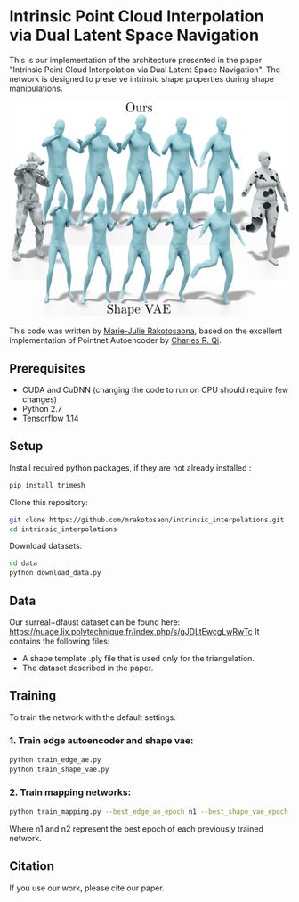 # Intrinsic Point Cloud Interpolation via Dual Latent Space Navigation
This is our implementation of the architecture presented in the paper "Intrinsic Point Cloud Interpolation via Dual Latent Space Navigation". The network is designed to preserve intrinsic shape properties during shape manipulations.


![PointCleanNet cleans point clouds](img/teaser_intrinsic.png "Intrinsic interpolation")



This code was written by [Marie-Julie Rakotosaona](http://www.lix.polytechnique.fr/Labo/Marie-Julie.RAKOTOSAONA/), based on the excellent implementation of Pointnet Autoencoder by [Charles R. Qi](https://web.stanford.edu/~rqi/).

## Prerequisites
* CUDA and CuDNN (changing the code to run on CPU should require few changes)
* Python 2.7
* Tensorflow 1.14

## Setup
Install required python packages, if they are not already installed :
``` bash
pip install trimesh
```


Clone this repository:
``` bash
git clone https://github.com/mrakotosaon/intrinsic_interpolations.git
cd intrinsic_interpolations
```


Download datasets:
``` bash
cd data
python download_data.py
```


 ## Data

Our surreal+dfaust dataset can be found here: https://nuage.lix.polytechnique.fr/index.php/s/gJDLtEwcgLwRwTc
It contains the following files:
- A shape template .ply file that is used only for the triangulation.
- The dataset described in the paper.


## Training
To train the network with the default settings:
### 1. Train edge autoencoder and shape vae:
``` bash
python train_edge_ae.py
python train_shape_vae.py
```
### 2. Train mapping networks:

``` bash
python train_mapping.py --best_edge_ae_epoch n1 --best_shape_vae_epoch n2
```

Where n1 and n2 represent the best epoch of each previously trained network.

## Citation
If you use our work, please cite our paper.
